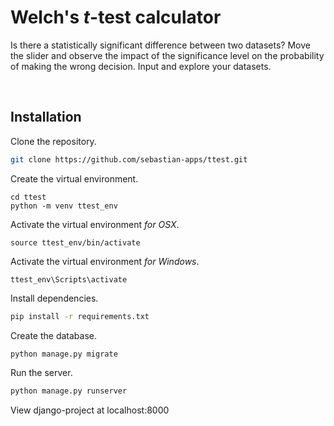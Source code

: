 # Welch's *t*-test calculator

Is there a statistically significant difference between two datasets? Move the slider and observe the impact of the significance level on the probability of making the wrong decision. Input and explore your datasets.

<br />

## Installation

Clone the repository.

```bash
git clone https://github.com/sebastian-apps/ttest.git
```

Create the virtual environment.

```
cd ttest
python -m venv ttest_env
```

Activate the virtual environment <i>for OSX</i>.

```
source ttest_env/bin/activate
```

Activate the virtual environment <i>for Windows</i>.

```
ttest_env\Scripts\activate
```

Install dependencies.

```bash
pip install -r requirements.txt
```

Create the database.

```bash
python manage.py migrate
```

Run the server.

```bash
python manage.py runserver
```

View django-project at localhost:8000 


